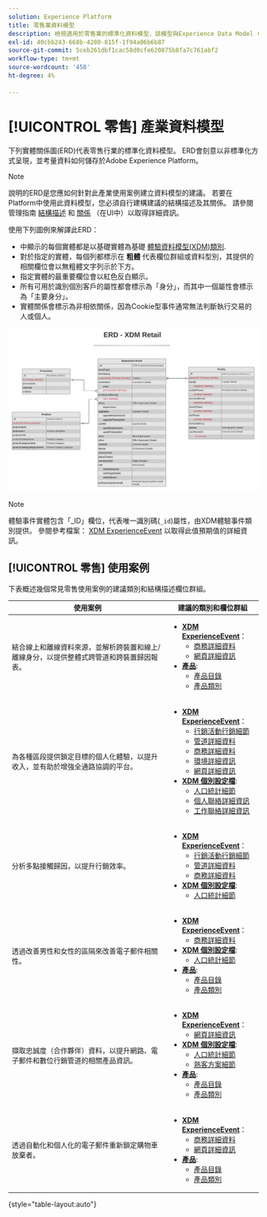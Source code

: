```yaml
---
solution: Experience Platform
title: 零售業資料模型
description: 檢視適用於零售業的標準化資料模型，該模型與Experience Data Model (XDM)相容，以便用於Adobe Experience Platform。
exl-id: 40cbb243-668b-4280-815f-1f94a06b6b87
source-git-commit: 5ceb261dbf1cac58d0cfe620875b8fa7c761abf2
workflow-type: tm+mt
source-wordcount: '458'
ht-degree: 4%

---
```


# [!UICONTROL 零售] 產業資料模型

下列實體關係圖(ERD)代表零售行業的標準化資料模型。 ERD會刻意以非標準化方式呈現，並考量資料如何儲存於Adobe Experience Platform。

>[!NOTE]
>
>說明的ERD是您應如何針對此產業使用案例建立資料模型的建議。 若要在Platform中使用此資料模型，您必須自行建構建議的結構描述及其關係。 請參閱管理指南 [結構描述](../../ui/resources/schemas.md) 和 [關係](../../tutorials/relationship-ui.md) （在UI中）以取得詳細資訊。

使用下列圖例來解譯此ERD：

* 中顯示的每個實體都是以基礎實體為基礎 [體驗資料模型(XDM)類別](../composition.md#class).
* 對於指定的實體，每個列都標示在 **粗體** 代表欄位群組或資料型別，其提供的相關欄位會以無粗體文字列示於下方。
* 指定實體的最重要欄位會以紅色反白顯示。
* 所有可用於識別個別客戶的屬性都會標示為「身分」，而其中一個屬性會標示為「主要身分」。
* 實體關係會標示為非相依關係，因為Cookie型事件通常無法判斷執行交易的人或個人。

![](../../images/industries/retail.png)

>[!NOTE]
>
>體驗事件實體包含「_ID」欄位，代表唯一識別碼(`_id`)屬性，由XDM體驗事件類別提供。 參閱參考檔案： [XDM ExperienceEvent](../../classes/experienceevent.md) 以取得此值預期值的詳細資訊。

## [!UICONTROL 零售] 使用案例

下表概述幾個常見零售使用案例的建議類別和結構描述欄位群組。

| 使用案例 | 建議的類別和欄位群組 |
| --- | --- |
| 結合線上和離線資料來源，並解析跨裝置和線上/離線身分，以提供整體式跨管道和跨裝置歸因報表。 | <ul><li>**[XDM ExperienceEvent](../../classes/experienceevent.md)**：<ul><li>[商務詳細資料](../../field-groups/event/commerce-details.md)</li><li>[網頁詳細資訊](../../field-groups/event/web-details.md)</li></ul></li><li>**[產品](../../classes/product.md)**:<ul><li>[產品目錄](../../field-groups/product/product-catalog.md)</li><li>[產品類別](../../field-groups/product/product-category.md)</li></ul></li></ul> |
| 為各種區段提供鎖定目標的個人化體驗，以提升收入，並有助於增強全通路協調的平台。 | <ul><li>**[XDM ExperienceEvent](../../classes/experienceevent.md)**：<ul><li>[行銷活動行銷細節](../../field-groups/event/campaign-marketing-details.md)</li><li>[管道詳細資料](../../field-groups/event/channel-details.md)</li><li>[商務詳細資料](../../field-groups/event/commerce-details.md)</li><li>[環境詳細資訊](../../field-groups/event/environment-details.md)</li><li>[網頁詳細資訊](../../field-groups/event/web-details.md)</li></ul></li><li>**[XDM 個別設定檔](../../classes/individual-profile.md)**:<ul><li>[人口統計細節](../../field-groups/profile/demographic-details.md)</li><li>[個人聯絡詳細資訊](../../field-groups/profile/personal-contact-details.md)</li><li>[工作聯絡詳細資訊](../../field-groups/profile/work-contact-details.md)</li></ul></li></ul> |
| 分析多點接觸歸因，以提升行銷效率。 | <ul><li>**[XDM ExperienceEvent](../../classes/experienceevent.md)**：<ul><li>[行銷活動行銷細節](../../field-groups/event/campaign-marketing-details.md)</li><li>[管道詳細資料](../../field-groups/event/channel-details.md)</li><li>[商務詳細資料](../../field-groups/event/commerce-details.md)</li></ul></li><li>**[XDM 個別設定檔](../../classes/individual-profile.md)**:<ul><li>[人口統計細節](../../field-groups/profile/demographic-details.md)</li></ul></li></ul> |
| 透過改善男性和女性的區隔來改善電子郵件相關性。 | <ul><li>**[XDM ExperienceEvent](../../classes/experienceevent.md)**：<ul><li>[商務詳細資料](../../field-groups/event/commerce-details.md)</li></ul></li><li>**[XDM 個別設定檔](../../classes/individual-profile.md)**:<ul><li>[人口統計細節](../../field-groups/profile/demographic-details.md)</li></ul></li><li>**[產品](../../classes/product.md)**:<ul><li>[產品目錄](../../field-groups/product/product-catalog.md)</li><li>[產品類別](../../field-groups/product/product-category.md)</li></ul></li></ul> |
| 擷取忠誠度（合作夥伴）資料，以提升網路、電子郵件和數位行銷管道的相關產品資訊。 | <ul><li>**[XDM ExperienceEvent](../../classes/experienceevent.md)**：<ul><li>[網頁詳細資訊](../../field-groups/event/web-details.md)</li></ul></li><li>**[XDM 個別設定檔](../../classes/individual-profile.md)**:<ul><li>[人口統計細節](../../field-groups/profile/demographic-details.md)</li><li>[熟客方案細節](../../field-groups/profile/loyalty-details.md)</li></ul></li><li>**[產品](../../classes/product.md)**:<ul><li>[產品目錄](../../field-groups/product/product-catalog.md)</li><li>[產品類別](../../field-groups/product/product-category.md)</li></ul></li></ul> |
| 透過自動化和個人化的電子郵件重新鎖定購物車放棄者。 | <ul><li>**[XDM ExperienceEvent](../../classes/experienceevent.md)**：<ul><li>[商務詳細資料](../../field-groups/event/commerce-details.md)</li><li>[網頁詳細資訊](../../field-groups/event/web-details.md)</li></ul></li><li>**[產品](../../classes/product.md)**:<ul><li>[產品目錄](../../field-groups/product/product-catalog.md)</li><li>[產品類別](../../field-groups/product/product-category.md)</li></ul></li></ul> |

{style="table-layout:auto"}
